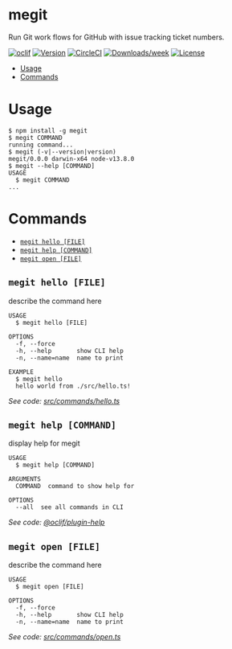 megit
=====

Run Git work flows for GitHub with issue tracking ticket numbers.

[![oclif](https://img.shields.io/badge/cli-oclif-brightgreen.svg)](https://oclif.io)
[![Version](https://img.shields.io/npm/v/megit.svg)](https://npmjs.org/package/megit)
[![CircleCI](https://circleci.com/gh/greganswer/megit/tree/master.svg?style=shield)](https://circleci.com/gh/greganswer/megit/tree/master)
[![Downloads/week](https://img.shields.io/npm/dw/megit.svg)](https://npmjs.org/package/megit)
[![License](https://img.shields.io/npm/l/megit.svg)](https://github.com/greganswer/megit/blob/master/package.json)

<!-- toc -->
* [Usage](#usage)
* [Commands](#commands)
<!-- tocstop -->
# Usage
<!-- usage -->
```sh-session
$ npm install -g megit
$ megit COMMAND
running command...
$ megit (-v|--version|version)
megit/0.0.0 darwin-x64 node-v13.8.0
$ megit --help [COMMAND]
USAGE
  $ megit COMMAND
...
```
<!-- usagestop -->
# Commands
<!-- commands -->
* [`megit hello [FILE]`](#megit-hello-file)
* [`megit help [COMMAND]`](#megit-help-command)
* [`megit open [FILE]`](#megit-open-file)

## `megit hello [FILE]`

describe the command here

```
USAGE
  $ megit hello [FILE]

OPTIONS
  -f, --force
  -h, --help       show CLI help
  -n, --name=name  name to print

EXAMPLE
  $ megit hello
  hello world from ./src/hello.ts!
```

_See code: [src/commands/hello.ts](https://github.com/greganswer/megit/blob/v0.0.0/src/commands/hello.ts)_

## `megit help [COMMAND]`

display help for megit

```
USAGE
  $ megit help [COMMAND]

ARGUMENTS
  COMMAND  command to show help for

OPTIONS
  --all  see all commands in CLI
```

_See code: [@oclif/plugin-help](https://github.com/oclif/plugin-help/blob/v2.2.3/src/commands/help.ts)_

## `megit open [FILE]`

describe the command here

```
USAGE
  $ megit open [FILE]

OPTIONS
  -f, --force
  -h, --help       show CLI help
  -n, --name=name  name to print
```

_See code: [src/commands/open.ts](https://github.com/greganswer/megit/blob/v0.0.0/src/commands/open.ts)_
<!-- commandsstop -->
